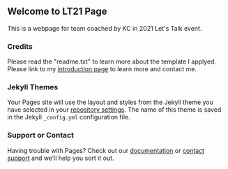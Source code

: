 ## Welcome to LT21 Page

This is a webpage for team coached by KC in 2021 Let's Talk event. 

### Credits
Please read the "readme.txt" to learn more about the template I applyed.
Please link to my [introduction page](https://jokctseng.github.io/kc) to learn more and contact me.


### Jekyll Themes

Your Pages site will use the layout and styles from the Jekyll theme you have selected in your [repository settings](https://github.com/jokctseng/lt21/settings/pages). The name of this theme is saved in the Jekyll `_config.yml` configuration file.

### Support or Contact

Having trouble with Pages? Check out our [documentation](https://docs.github.com/categories/github-pages-basics/) or [contact support](https://support.github.com/contact) and we’ll help you sort it out.
